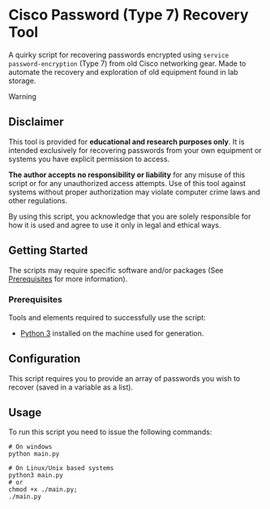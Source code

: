 # Cisco Password (Type 7) Recovery  Tool

A quirky script for recovering passwords encrypted using `service password-encryption` (Type 7) from old Cisco networking gear. 
Made to automate the recovery and exploration of old equipment found in lab storage.

> [!WARNING]
> ## Disclaimer
> This tool is provided for **educational and research purposes only**. It is intended exclusively for recovering passwords from your own equipment or systems you have explicit permission to access.
> 
> **The author accepts no responsibility or liability** for any misuse of this script or for any unauthorized access attempts. Use of this tool against systems without proper authorization may violate computer crime laws and other regulations.
> 
> By using this script, you acknowledge that you are solely responsible for how it is used and agree to use it only in legal and ethical ways.

## Getting Started

The scripts may require specific software and/or packages (See [Prerequisites](#prerequisites) for more information).

### Prerequisites

Tools and elements required to successfully use the script:

* [Python 3](https://www.python.org/) installed on the machine used for generation.

## Configuration

This script requires you to provide an array of passwords you wish to recover (saved in a variable as a list).

## Usage

To run this script you need to issue the following commands:

```properties
# On windows
python main.py

# On Linux/Unix based systems
python3 main.py
# or
chmod +x ./main.py;
./main.py
```
